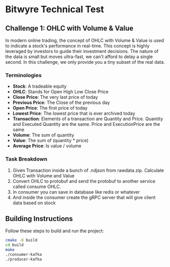 # Bitwyre Technical Test

## Challenge 1: OHLC with Volume & Value

In modern online trading, the concept of OHLC with Volume & Value is used to indicate a stock's performance in real-time. This concept is highly leveraged by investors to guide their investment decisions. The nature of the data is small but moves ultra-fast, we can't afford to delay a single second. In this challenge, we only provide you a tiny subset of the real data.

### Terminologies

- **Stock**: A tradeable equity
- **OHLC**: Stands for Open High Low Close Price
- **Close Price**: The very last price of today
- **Previous Price**: The Close of the previous day
- **Open Price**: The first price of today
- **Lowest Price**: The lowest price that is ever archived today
- **Transaction**: Elements of a transaction are Quantity and Price. Quantity and Executed Quantity are the same. Price and ExecutionPrice are the same
- **Volume**: The sum of quantity
- **Value**: The sum of (quantity \* price)
- **Average Price**: Is value / volume

### Task Breakdown

1. Given Transaction inside a bunch of .ndjson from rawdata.zip. Calculate OHLC with Volume and Value
2. Convert OHLC to protobuf and send the protobuf to another service called consume OHLC.
3. In consumer you can save in database like redis or whatever
4. And inside the consumer create the gRPC server that will give client data based on stock

## Building Instructions

Follow these steps to build and run the project:

```bash
cmake -B build
cd build
make
./consumer-kafka
./producer-kafka
```
